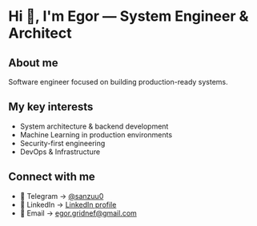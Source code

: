 # Hi 👋, I'm Egor — System Engineer & Architect

## About me

Software engineer focused on building production-ready systems.


## My key interests

- System architecture & backend development
- Machine Learning in production environments
- Security-first engineering
- DevOps & Infrastructure


## Connect with me

- 📲 Telegram → [@sanzuu0](https://t.me/sanzuu0)
- 💼 LinkedIn → [LinkedIn profile](https://linkedin.com/in/)
- 📧 Email → egor.gridnef@gmail.com


